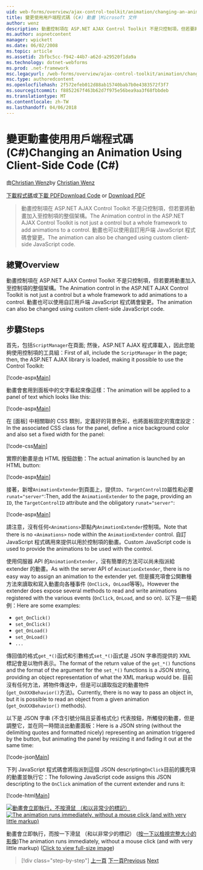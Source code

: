 ```yaml
---
uid: web-forms/overview/ajax-control-toolkit/animation/changing-an-animation-using-client-side-code-cs
title: 變更使用用戶端程式碼 (C#) 動畫 |Microsoft 文件
author: wenz
description: 動畫控制項在 ASP.NET AJAX Control Toolkit 不是只控制項，但若要將動畫加入至控制項的整個架構。 動畫也可以...
ms.author: aspnetcontent
manager: wpickett
ms.date: 06/02/2008
ms.topic: article
ms.assetid: 2bfbc5cc-f942-44b7-a62d-a29520f1da9a
ms.technology: dotnet-webforms
ms.prod: .net-framework
msc.legacyurl: /web-forms/overview/ajax-control-toolkit/animation/changing-an-animation-using-client-side-code-cs
msc.type: authoredcontent
ms.openlocfilehash: 2f572efeb012d88ab15740bab7b0e4383572f3f7
ms.sourcegitcommit: f8852267f463b62d7f975e56bea9aa3f68fbbdeb
ms.translationtype: MT
ms.contentlocale: zh-TW
ms.lasthandoff: 04/06/2018
---
```

<a name="changing-an-animation-using-client-side-code-c"></a><span data-ttu-id="469df-104">變更動畫使用用戶端程式碼 (C#)</span><span class="sxs-lookup"><span data-stu-id="469df-104">Changing an Animation Using Client-Side Code (C#)</span></span>
====================
<span data-ttu-id="469df-105">由[Christian Wenz](https://github.com/wenz)</span><span class="sxs-lookup"><span data-stu-id="469df-105">by [Christian Wenz](https://github.com/wenz)</span></span>

<span data-ttu-id="469df-106">[下載程式碼](http://download.microsoft.com/download/f/9/a/f9a26acd-8df4-4484-8a18-199e4598f411/Animation11.cs.zip)或[下載 PDF](http://download.microsoft.com/download/6/7/1/6718d452-ff89-4d3f-a90e-c74ec2d636a3/animation11CS.pdf)</span><span class="sxs-lookup"><span data-stu-id="469df-106">[Download Code](http://download.microsoft.com/download/f/9/a/f9a26acd-8df4-4484-8a18-199e4598f411/Animation11.cs.zip) or [Download PDF](http://download.microsoft.com/download/6/7/1/6718d452-ff89-4d3f-a90e-c74ec2d636a3/animation11CS.pdf)</span></span>

> <span data-ttu-id="469df-107">動畫控制項在 ASP.NET AJAX Control Toolkit 不是只控制項，但若要將動畫加入至控制項的整個架構。</span><span class="sxs-lookup"><span data-stu-id="469df-107">The Animation control in the ASP.NET AJAX Control Toolkit is not just a control but a whole framework to add animations to a control.</span></span> <span data-ttu-id="469df-108">動畫也可以使用自訂用戶端 JavaScript 程式碼會變更。</span><span class="sxs-lookup"><span data-stu-id="469df-108">The animation can also be changed using custom client-side JavaScript code.</span></span>


## <a name="overview"></a><span data-ttu-id="469df-109">總覽</span><span class="sxs-lookup"><span data-stu-id="469df-109">Overview</span></span>

<span data-ttu-id="469df-110">動畫控制項在 ASP.NET AJAX Control Toolkit 不是只控制項，但若要將動畫加入至控制項的整個架構。</span><span class="sxs-lookup"><span data-stu-id="469df-110">The Animation control in the ASP.NET AJAX Control Toolkit is not just a control but a whole framework to add animations to a control.</span></span> <span data-ttu-id="469df-111">動畫也可以使用自訂用戶端 JavaScript 程式碼會變更。</span><span class="sxs-lookup"><span data-stu-id="469df-111">The animation can also be changed using custom client-side JavaScript code.</span></span>

## <a name="steps"></a><span data-ttu-id="469df-112">步驟</span><span class="sxs-lookup"><span data-stu-id="469df-112">Steps</span></span>

<span data-ttu-id="469df-113">首先，包括`ScriptManager`在頁面; 然後，ASP.NET AJAX 程式庫載入，因此您能夠使用控制項的工具組：</span><span class="sxs-lookup"><span data-stu-id="469df-113">First of all, include the `ScriptManager` in the page; then, the ASP.NET AJAX library is loaded, making it possible to use the Control Toolkit:</span></span>

[!code-aspx[Main](changing-an-animation-using-client-side-code-cs/samples/sample1.aspx)]

<span data-ttu-id="469df-114">動畫會套用到面板中的文字看起來像這樣：</span><span class="sxs-lookup"><span data-stu-id="469df-114">The animation will be applied to a panel of text which looks like this:</span></span>

[!code-aspx[Main](changing-an-animation-using-client-side-code-cs/samples/sample2.aspx)]

<span data-ttu-id="469df-115">在 [面板] 中相關聯的 CSS 類別，定義好的背景色彩，也將面板固定的寬度設定：</span><span class="sxs-lookup"><span data-stu-id="469df-115">In the associated CSS class for the panel, define a nice background color and also set a fixed width for the panel:</span></span>

[!code-css[Main](changing-an-animation-using-client-side-code-cs/samples/sample3.css)]

<span data-ttu-id="469df-116">實際的動畫是由 HTML 按鈕啟動：</span><span class="sxs-lookup"><span data-stu-id="469df-116">The actual animation is launched by an HTML button:</span></span>

[!code-aspx[Main](changing-an-animation-using-client-side-code-cs/samples/sample4.aspx)]

<span data-ttu-id="469df-117">接著，新增`AnimationExtender`到頁面上，提供`ID`、`TargetControlID`屬性和必要`runat="server"`:</span><span class="sxs-lookup"><span data-stu-id="469df-117">Then, add the `AnimationExtender` to the page, providing an `ID`, the `TargetControlID` attribute and the obligatory `runat="server"`:</span></span>

[!code-aspx[Main](changing-an-animation-using-client-side-code-cs/samples/sample5.aspx)]

<span data-ttu-id="469df-118">請注意，沒有任何`<Animations>`節點內`AnimationExtender`控制項。</span><span class="sxs-lookup"><span data-stu-id="469df-118">Note that there is no `<Animations>` node within the `AnimationExtender` control.</span></span> <span data-ttu-id="469df-119">自訂 JavaScript 程式碼用來提供以用於控制項的動畫。</span><span class="sxs-lookup"><span data-stu-id="469df-119">Custom JavaScript code is used to provide the animations to be used with the control.</span></span>

<span data-ttu-id="469df-120">使用伺服器 API 的`AnimationExtender`，沒有簡單的方法可以尚未指派給 extender 的動畫。</span><span class="sxs-lookup"><span data-stu-id="469df-120">As with the server API of `AnimationExtender`, there is no easy way to assign an animation to the extender yet.</span></span> <span data-ttu-id="469df-121">但是擴充項會公開數種方法來讀取和寫入動畫向各種事件 (`OnClick`，`OnLoad`等等)。</span><span class="sxs-lookup"><span data-stu-id="469df-121">However the extender does expose several methods to read and write animations registered with the various events (`OnClick`, `OnLoad`, and so on).</span></span> <span data-ttu-id="469df-122">以下是一些範例：</span><span class="sxs-lookup"><span data-stu-id="469df-122">Here are some examples:</span></span>

- `get_OnClick()`
- `set_OnClick()`
- `get_OnLoad()`
- `set_OnLoad()`
- `...`

<span data-ttu-id="469df-123">傳回值的格式`get_*()`函式和引數格式`set_*()`函式是 JSON 字串而提供的 XML 標記會是以物件表示。</span><span class="sxs-lookup"><span data-stu-id="469df-123">The format of the return value of the `get_*()` functions and the format of the argument for the `set_*()` functions is a JSON string, providing an object representation of what the XML markup would be.</span></span> <span data-ttu-id="469df-124">目前沒有任何方法，將物件傳送中，但是可以讀取指定的動畫物件 (`get_OnXXXBehavior()`方法)。</span><span class="sxs-lookup"><span data-stu-id="469df-124">Currently, there is no way to pass an object in, but it is possible to read an object from a given animation (`get_OnXXXBehavior()` methods).</span></span>

<span data-ttu-id="469df-125">以下是 JSON 字串 (不含引號分隔且妥善格式化) 代表按鈕，所觸發的動畫，但是調整它，並在同一時間淡出動畫面板：</span><span class="sxs-lookup"><span data-stu-id="469df-125">Here is a JSON string (without the delimiting quotes and formatted nicely) representing an animation triggered by the button, but animating the panel by resizing it and fading it out at the same time:</span></span>

[!code-json[Main](changing-an-animation-using-client-side-code-cs/samples/sample6.json)]

<span data-ttu-id="469df-126">下列 JavaScript 程式碼會將指派到這個 JSON descripting`OnClick`目前的擴充項的動畫並執行它：</span><span class="sxs-lookup"><span data-stu-id="469df-126">The following JavaScript code assigns this JSON descripting to the `OnClick` animation of the current extender and runs it:</span></span>

[!code-html[Main](changing-an-animation-using-client-side-code-cs/samples/sample7.html)]


<span data-ttu-id="469df-127">[![動畫會立即執行，不按滑鼠 （和以非常少的標記）](changing-an-animation-using-client-side-code-cs/_static/image2.png)](changing-an-animation-using-client-side-code-cs/_static/image1.png)</span><span class="sxs-lookup"><span data-stu-id="469df-127">[![The animation runs immediately, without a mouse click (and with very little markup)](changing-an-animation-using-client-side-code-cs/_static/image2.png)](changing-an-animation-using-client-side-code-cs/_static/image1.png)</span></span>

<span data-ttu-id="469df-128">動畫會立即執行，而按一下滑鼠 （和以非常少的標記） ([按一下以檢視完整大小的影像](changing-an-animation-using-client-side-code-cs/_static/image3.png))</span><span class="sxs-lookup"><span data-stu-id="469df-128">The animation runs immediately, without a mouse click (and with very little markup) ([Click to view full-size image](changing-an-animation-using-client-side-code-cs/_static/image3.png))</span></span>

> [!div class="step-by-step"]
> <span data-ttu-id="469df-129">[上一頁](executing-animations-using-client-side-code-cs.md)
> [下一頁](animating-an-updatepanel-control-cs.md)</span><span class="sxs-lookup"><span data-stu-id="469df-129">[Previous](executing-animations-using-client-side-code-cs.md)
[Next](animating-an-updatepanel-control-cs.md)</span></span>
